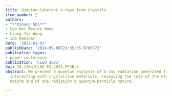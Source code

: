 ```yaml
---
title: Quantum-Coherent X-rays from Crystals
item_number: 🎤
authors:
- "**Xihang Shi**"
- Lee Wei Wesley Wong
- Liang Jie Wong
- Ido Kaminer
date: '2023-01-01'
publishDate: '2024-09-06T23:35:55.976557Z'
publication_types:
- paper-conference
publication: 'CLEO 2023'
doi: 10.1364/CLEO_FS.2023.FF3B.4
abstract: We present a quantum analysis of X-ray radiation generated from free electrons
  interacting with crystalline materials, revealing the role of the electron’s quantum-wave
  nature and of the radiation’s quantum-particle nature.

---
```

